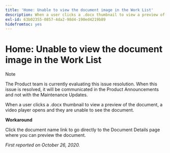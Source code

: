 ```yaml
---
title: 'Home: Unable to view the document image in the Work List'
description: When a user clicks a .docx thumbnail to view a preview of the document, a video player opens and they are unable to see the document.
exl-id: 63b02355-0857-4da2-98d4-190ed4219b89
hidefromtoc: yes
---
```

# Home: Unable to view the document image in the Work List

>[!NOTE]
>
>The Product team is currently evaluating this issue resolution. When this issue is resolved, it will be communicated in the Product Announcements and not with the Maintenance Updates.

When a user clicks a .docx thumbnail to view a preview of the document, a video player opens and they are unable to see the document.

**Workaround**

Click the document name link to go directly to the Document Details page where you can preview the document.

_First reported on  October 26, 2020._
